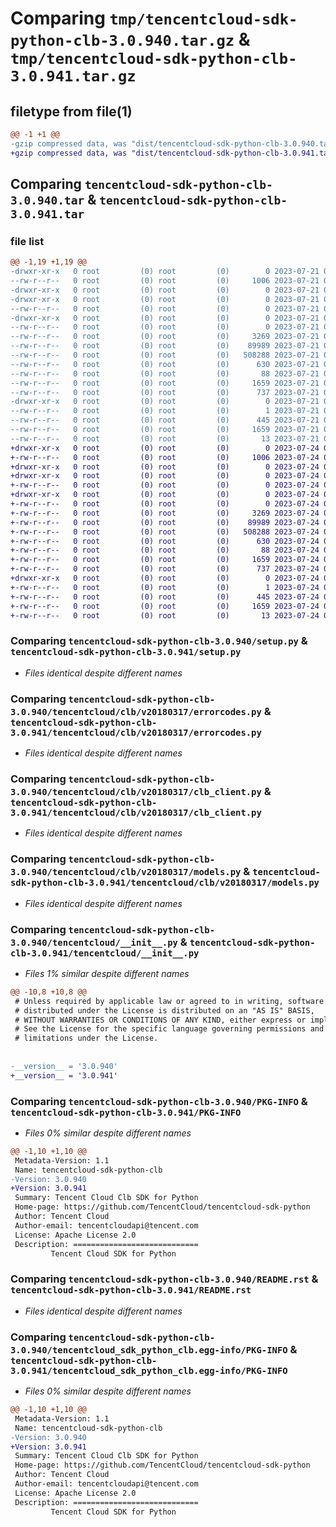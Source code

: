 # Comparing `tmp/tencentcloud-sdk-python-clb-3.0.940.tar.gz` & `tmp/tencentcloud-sdk-python-clb-3.0.941.tar.gz`

## filetype from file(1)

```diff
@@ -1 +1 @@
-gzip compressed data, was "dist/tencentcloud-sdk-python-clb-3.0.940.tar", last modified: Fri Jul 21 00:25:39 2023, max compression
+gzip compressed data, was "dist/tencentcloud-sdk-python-clb-3.0.941.tar", last modified: Mon Jul 24 00:33:40 2023, max compression
```

## Comparing `tencentcloud-sdk-python-clb-3.0.940.tar` & `tencentcloud-sdk-python-clb-3.0.941.tar`

### file list

```diff
@@ -1,19 +1,19 @@
-drwxr-xr-x   0 root         (0) root         (0)        0 2023-07-21 00:25:39.000000 tencentcloud-sdk-python-clb-3.0.940/
--rw-r--r--   0 root         (0) root         (0)     1006 2023-07-21 00:25:39.000000 tencentcloud-sdk-python-clb-3.0.940/setup.py
-drwxr-xr-x   0 root         (0) root         (0)        0 2023-07-21 00:25:39.000000 tencentcloud-sdk-python-clb-3.0.940/tencentcloud/
-drwxr-xr-x   0 root         (0) root         (0)        0 2023-07-21 00:25:39.000000 tencentcloud-sdk-python-clb-3.0.940/tencentcloud/clb/
--rw-r--r--   0 root         (0) root         (0)        0 2023-07-21 00:25:39.000000 tencentcloud-sdk-python-clb-3.0.940/tencentcloud/clb/__init__.py
-drwxr-xr-x   0 root         (0) root         (0)        0 2023-07-21 00:25:39.000000 tencentcloud-sdk-python-clb-3.0.940/tencentcloud/clb/v20180317/
--rw-r--r--   0 root         (0) root         (0)        0 2023-07-21 00:25:39.000000 tencentcloud-sdk-python-clb-3.0.940/tencentcloud/clb/v20180317/__init__.py
--rw-r--r--   0 root         (0) root         (0)     3269 2023-07-21 00:25:39.000000 tencentcloud-sdk-python-clb-3.0.940/tencentcloud/clb/v20180317/errorcodes.py
--rw-r--r--   0 root         (0) root         (0)    89989 2023-07-21 00:25:39.000000 tencentcloud-sdk-python-clb-3.0.940/tencentcloud/clb/v20180317/clb_client.py
--rw-r--r--   0 root         (0) root         (0)   508288 2023-07-21 00:25:39.000000 tencentcloud-sdk-python-clb-3.0.940/tencentcloud/clb/v20180317/models.py
--rw-r--r--   0 root         (0) root         (0)      630 2023-07-21 00:25:39.000000 tencentcloud-sdk-python-clb-3.0.940/tencentcloud/__init__.py
--rw-r--r--   0 root         (0) root         (0)       88 2023-07-21 00:25:39.000000 tencentcloud-sdk-python-clb-3.0.940/setup.cfg
--rw-r--r--   0 root         (0) root         (0)     1659 2023-07-21 00:25:39.000000 tencentcloud-sdk-python-clb-3.0.940/PKG-INFO
--rw-r--r--   0 root         (0) root         (0)      737 2023-07-21 00:25:39.000000 tencentcloud-sdk-python-clb-3.0.940/README.rst
-drwxr-xr-x   0 root         (0) root         (0)        0 2023-07-21 00:25:39.000000 tencentcloud-sdk-python-clb-3.0.940/tencentcloud_sdk_python_clb.egg-info/
--rw-r--r--   0 root         (0) root         (0)        1 2023-07-21 00:25:39.000000 tencentcloud-sdk-python-clb-3.0.940/tencentcloud_sdk_python_clb.egg-info/dependency_links.txt
--rw-r--r--   0 root         (0) root         (0)      445 2023-07-21 00:25:39.000000 tencentcloud-sdk-python-clb-3.0.940/tencentcloud_sdk_python_clb.egg-info/SOURCES.txt
--rw-r--r--   0 root         (0) root         (0)     1659 2023-07-21 00:25:39.000000 tencentcloud-sdk-python-clb-3.0.940/tencentcloud_sdk_python_clb.egg-info/PKG-INFO
--rw-r--r--   0 root         (0) root         (0)       13 2023-07-21 00:25:39.000000 tencentcloud-sdk-python-clb-3.0.940/tencentcloud_sdk_python_clb.egg-info/top_level.txt
+drwxr-xr-x   0 root         (0) root         (0)        0 2023-07-24 00:33:40.000000 tencentcloud-sdk-python-clb-3.0.941/
+-rw-r--r--   0 root         (0) root         (0)     1006 2023-07-24 00:33:40.000000 tencentcloud-sdk-python-clb-3.0.941/setup.py
+drwxr-xr-x   0 root         (0) root         (0)        0 2023-07-24 00:33:40.000000 tencentcloud-sdk-python-clb-3.0.941/tencentcloud/
+drwxr-xr-x   0 root         (0) root         (0)        0 2023-07-24 00:33:40.000000 tencentcloud-sdk-python-clb-3.0.941/tencentcloud/clb/
+-rw-r--r--   0 root         (0) root         (0)        0 2023-07-24 00:33:40.000000 tencentcloud-sdk-python-clb-3.0.941/tencentcloud/clb/__init__.py
+drwxr-xr-x   0 root         (0) root         (0)        0 2023-07-24 00:33:40.000000 tencentcloud-sdk-python-clb-3.0.941/tencentcloud/clb/v20180317/
+-rw-r--r--   0 root         (0) root         (0)        0 2023-07-24 00:33:40.000000 tencentcloud-sdk-python-clb-3.0.941/tencentcloud/clb/v20180317/__init__.py
+-rw-r--r--   0 root         (0) root         (0)     3269 2023-07-24 00:33:40.000000 tencentcloud-sdk-python-clb-3.0.941/tencentcloud/clb/v20180317/errorcodes.py
+-rw-r--r--   0 root         (0) root         (0)    89989 2023-07-24 00:33:40.000000 tencentcloud-sdk-python-clb-3.0.941/tencentcloud/clb/v20180317/clb_client.py
+-rw-r--r--   0 root         (0) root         (0)   508288 2023-07-24 00:33:40.000000 tencentcloud-sdk-python-clb-3.0.941/tencentcloud/clb/v20180317/models.py
+-rw-r--r--   0 root         (0) root         (0)      630 2023-07-24 00:33:40.000000 tencentcloud-sdk-python-clb-3.0.941/tencentcloud/__init__.py
+-rw-r--r--   0 root         (0) root         (0)       88 2023-07-24 00:33:40.000000 tencentcloud-sdk-python-clb-3.0.941/setup.cfg
+-rw-r--r--   0 root         (0) root         (0)     1659 2023-07-24 00:33:40.000000 tencentcloud-sdk-python-clb-3.0.941/PKG-INFO
+-rw-r--r--   0 root         (0) root         (0)      737 2023-07-24 00:33:40.000000 tencentcloud-sdk-python-clb-3.0.941/README.rst
+drwxr-xr-x   0 root         (0) root         (0)        0 2023-07-24 00:33:40.000000 tencentcloud-sdk-python-clb-3.0.941/tencentcloud_sdk_python_clb.egg-info/
+-rw-r--r--   0 root         (0) root         (0)        1 2023-07-24 00:33:40.000000 tencentcloud-sdk-python-clb-3.0.941/tencentcloud_sdk_python_clb.egg-info/dependency_links.txt
+-rw-r--r--   0 root         (0) root         (0)      445 2023-07-24 00:33:40.000000 tencentcloud-sdk-python-clb-3.0.941/tencentcloud_sdk_python_clb.egg-info/SOURCES.txt
+-rw-r--r--   0 root         (0) root         (0)     1659 2023-07-24 00:33:40.000000 tencentcloud-sdk-python-clb-3.0.941/tencentcloud_sdk_python_clb.egg-info/PKG-INFO
+-rw-r--r--   0 root         (0) root         (0)       13 2023-07-24 00:33:40.000000 tencentcloud-sdk-python-clb-3.0.941/tencentcloud_sdk_python_clb.egg-info/top_level.txt
```

### Comparing `tencentcloud-sdk-python-clb-3.0.940/setup.py` & `tencentcloud-sdk-python-clb-3.0.941/setup.py`

 * *Files identical despite different names*

### Comparing `tencentcloud-sdk-python-clb-3.0.940/tencentcloud/clb/v20180317/errorcodes.py` & `tencentcloud-sdk-python-clb-3.0.941/tencentcloud/clb/v20180317/errorcodes.py`

 * *Files identical despite different names*

### Comparing `tencentcloud-sdk-python-clb-3.0.940/tencentcloud/clb/v20180317/clb_client.py` & `tencentcloud-sdk-python-clb-3.0.941/tencentcloud/clb/v20180317/clb_client.py`

 * *Files identical despite different names*

### Comparing `tencentcloud-sdk-python-clb-3.0.940/tencentcloud/clb/v20180317/models.py` & `tencentcloud-sdk-python-clb-3.0.941/tencentcloud/clb/v20180317/models.py`

 * *Files identical despite different names*

### Comparing `tencentcloud-sdk-python-clb-3.0.940/tencentcloud/__init__.py` & `tencentcloud-sdk-python-clb-3.0.941/tencentcloud/__init__.py`

 * *Files 1% similar despite different names*

```diff
@@ -10,8 +10,8 @@
 # Unless required by applicable law or agreed to in writing, software
 # distributed under the License is distributed on an "AS IS" BASIS,
 # WITHOUT WARRANTIES OR CONDITIONS OF ANY KIND, either express or implied.
 # See the License for the specific language governing permissions and
 # limitations under the License.
 
 
-__version__ = '3.0.940'
+__version__ = '3.0.941'
```

### Comparing `tencentcloud-sdk-python-clb-3.0.940/PKG-INFO` & `tencentcloud-sdk-python-clb-3.0.941/PKG-INFO`

 * *Files 0% similar despite different names*

```diff
@@ -1,10 +1,10 @@
 Metadata-Version: 1.1
 Name: tencentcloud-sdk-python-clb
-Version: 3.0.940
+Version: 3.0.941
 Summary: Tencent Cloud Clb SDK for Python
 Home-page: https://github.com/TencentCloud/tencentcloud-sdk-python
 Author: Tencent Cloud
 Author-email: tencentcloudapi@tencent.com
 License: Apache License 2.0
 Description: ============================
         Tencent Cloud SDK for Python
```

### Comparing `tencentcloud-sdk-python-clb-3.0.940/README.rst` & `tencentcloud-sdk-python-clb-3.0.941/README.rst`

 * *Files identical despite different names*

### Comparing `tencentcloud-sdk-python-clb-3.0.940/tencentcloud_sdk_python_clb.egg-info/PKG-INFO` & `tencentcloud-sdk-python-clb-3.0.941/tencentcloud_sdk_python_clb.egg-info/PKG-INFO`

 * *Files 0% similar despite different names*

```diff
@@ -1,10 +1,10 @@
 Metadata-Version: 1.1
 Name: tencentcloud-sdk-python-clb
-Version: 3.0.940
+Version: 3.0.941
 Summary: Tencent Cloud Clb SDK for Python
 Home-page: https://github.com/TencentCloud/tencentcloud-sdk-python
 Author: Tencent Cloud
 Author-email: tencentcloudapi@tencent.com
 License: Apache License 2.0
 Description: ============================
         Tencent Cloud SDK for Python
```

